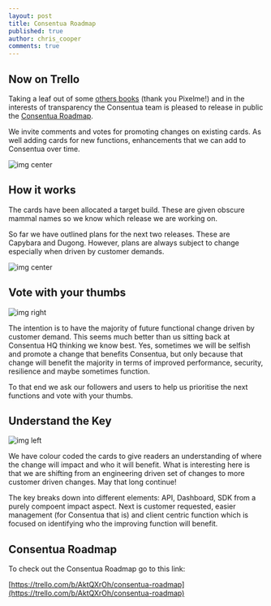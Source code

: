 ```yaml
---
layout: post
title: Consentua Roadmap
published: true
author: chris_cooper
comments: true
---
```


## Now on Trello

Taking a leaf out of some [others books](https://trello.com/b/bnAC4rtd/pixelme-roadmap) (thank you Pixelme!) and in the interests of transparency the Consentua team is pleased to release in public the [Consentua Roadmap](https://trello.com/b/AktQXrOh/consentua-roadmap).  

We invite comments and votes for promoting changes on existing cards.   As well adding cards for new functions, enhancements that we can add to Consentua over time.

<img class="img-center" src="{{ site.baseurl }}/public/post_imgs/2018-05-11-Consentua-Roadmap/Consnetua-trellroadmap.PNG" alt="img center">

## How it works

The cards have been allocated a target build.   These are given obscure mammal names so we know which release we are working on.  

So far we have outlined plans for the next two releases.  These are Capybara and Dugong.  However, plans are always subject to change especially when driven by customer demands. 

<img class="img-center" src="{{ site.baseurl }}/public/post_imgs/2018-05-11-Consentua-Roadmap/DugongCapybaraTrello.JPG" alt="img center">

## Vote with your thumbs

<img class="img-right" src="{{ site.baseurl }}/public/post_imgs/2018-05-11-Consentua-Roadmap/thumbs.JPG" alt="img right">

The intention is to have the majority of future functional change driven by customer demand. This seems much better  than us sitting back at Consentua HQ thinking we know best.  Yes, sometimes we will be selfish and promote a change that benefits Consentua, but only because that change will benefit the majority in terms of improved performance, security, resilience and maybe sometimes function.  

To that end we ask our followers and users to help us prioritise the next functions and vote with your thumbs.   


## Understand the Key

<img class="img-left" src="{{ site.baseurl }}/public/post_imgs/2018-05-11-Consentua-Roadmap/Key.JPG" alt="img left">

We have colour coded the cards to give readers an understanding of where the change will impact and who it will benefit.   What is interesting here is that we are shifting from an engineering driven set of changes to more customer driven changes.   May that long continue! 

The key breaks down into different elements:  API, Dashboard, SDK from a purely compoent impact aspect.  Next is customer requested, easier management (for Consentua that is) and client centric function which is focused on identifying who the improving function will benefit. 


## Consentua Roadmap

To check out the Consentua Roadmap go to this link: 

[https://trello.com/b/AktQXrOh/consentua-roadmap](https://trello.com/b/AktQXrOh/consentua-roadmap)


